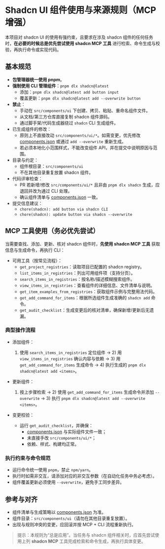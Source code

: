 # Shadcn UI 组件使用与来源规则（MCP 增强）

本项目对 shadcn UI 的使用有强约束，且要求在涉及 shadcn 组件的任何任务时，**在必要的时候总是优先尝试使用 shadcn MCP 工具** 进行检索、命令生成与校验，再执行命令或实现代码。

## 基本规范

- **包管理器统一使用 pnpm**。
- **强制使用 CLI 管理组件**：`pnpm dlx shadcn@latest`
  - 添加：`pnpm dlx shadcn@latest add button input`
  - 覆盖更新：`pnpm dlx shadcn@latest add --overwrite button`
- **禁止**：
  - 手动在 `src/components/ui` 下创建、拷贝、粘贴、重命名组件文件。
  - 从文档/第三方仓库直接复制 shadcn 组件源码。
  - 通过脚手架/代码生成器绕过 `shadcn` CLI 生成组件。
- 已生成组件的修改：
  - 原则上不直接改动 `src/components/ui/*`。如需变更，优先修改 [components.json](mdc:components.json) 或通过 `add --overwrite` 重新生成。
  - 若必须本地化小范围样式，不能改变组件 API，并在提交中说明原因与范围。
- 目录与约定：
  - 组件根目录：`src/components/ui`
  - 不在其他目录重复放置 shadcn 组件。
- 代码评审检查：
  - PR 若新增/修改 `src/components/ui/*` 且非由 `pnpm dlx shadcn` 生成，应退回并改为通过 CLI 处理。
  - 确认组件清单与 [components.json](mdc:components.json) 一致。
- 提交信息建议：
  - `chore(shadcn): add button via shadcn CLI`
  - `chore(shadcn): update button via shadcn --overwrite`

## MCP 工具使用（务必优先尝试）

当需要查找、添加、更新、核对 shadcn 组件时，**先使用 shadcn MCP 工具** 获取信息与生成命令，再执行 CLI：

- 可用工具（按常见流程）：
  - `get_project_registries`：读取项目已配置的 shadcn registry。
  - `list_items_in_registries`：列出可用组件项（支持分页）。
  - `search_items_in_registries`：按名称/描述模糊搜索组件。
  - `view_items_in_registries`：查看组件的详细信息、文件清单与说明。
  - `get_item_examples_from_registries`：获取组件示例与完整用法代码。
  - `get_add_command_for_items`：根据所选组件生成准确的 `shadcn add` 命令。
  - `get_audit_checklist`：生成变更后的核对清单，确保新增/更新后无遗漏。

### 典型操作流程

- 添加组件：
  1) 使用 `search_items_in_registries` 定位组件 → 2) 用 `view_items_in_registries` 确认内容与依赖 → 3) 用 `get_add_command_for_items` 生成命令 → 4) 执行生成的 `pnpm dlx shadcn@latest add <items>`。

- 更新组件：
  1) 按上步骤检索 → 2) 使用 `get_add_command_for_items` 生成命令并添加 `--overwrite` → 3) 执行 `pnpm dlx shadcn@latest add --overwrite <items>`。

- 变更校验：
  - 运行 `get_audit_checklist`，并确保：
    - [components.json](mdc:components.json) 与实际组件文件一致；
    - 未直接手改 `src/components/ui/*`；
    - 依赖、样式、构建均正常。

### 执行约束与命令规范

- 运行命令统一使用 `pnpm`，禁止 `npm/yarn`。
- 执行时如需非交互，请添加对应的非交互参数（在自动化任务中务必考虑）。
- 组件覆盖更新必须使用 `--overwrite`，避免手工同步差异。

## 参考与对齐

- 组件清单与生成策略以 [components.json](mdc:components.json) 为准。
- 组件目录：`src/components/ui`（请勿在其他目录重复放置）。
- 出现与规则冲突的变更，应回滚并按 MCP + CLI 流程重新执行。

> 提示：本规则为“总是应用”。当任务与 shadcn 组件相关时，应首先尝试使用上列 **shadcn MCP** 工具完成检索和命令生成，再执行具体变更。